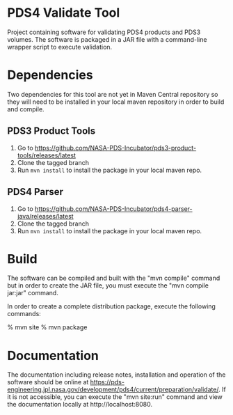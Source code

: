 # PDS4 Validate Tool
Project containing software for validating PDS4 products and PDS3 volumes. 
The software is packaged in a JAR file with a command-line wrapper script
to execute validation.

# Dependencies
Two dependencies for this tool are not yet in Maven Central repository so they will need to be installed in your local maven repository in order to build and compile.

## PDS3 Product Tools
1. Go to https://github.com/NASA-PDS-Incubator/pds3-product-tools/releases/latest
2. Clone the tagged branch
3. Run `mvn install` to install the package in your local maven repo.

## PDS4 Parser
1. Go to https://github.com/NASA-PDS-Incubator/pds4-parser-java/releases/latest
2. Clone the tagged branch
3. Run `mvn install` to install the package in your local maven repo.


# Build
The software can be compiled and built with the "mvn compile" command but in order 
to create the JAR file, you must execute the "mvn compile jar:jar" command. 

In order to create a complete distribution package, execute the 
following commands: 

% mvn site
% mvn package


# Documentation
The documentation including release notes, installation and operation of the 
software should be online at 
https://pds-engineering.jpl.nasa.gov/development/pds4/current/preparation/validate/. If it is not 
accessible, you can execute the "mvn site:run" command and view the 
documentation locally at http://localhost:8080.
